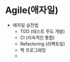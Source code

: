 # Agile(애자일)

- 애자일 실천법
  - TDD (테스트 주도 개발)
  - CI (지속적인 통합)
  - Refactoring (리팩토링)
  - 짝 프로그래밍
  - 
